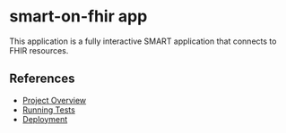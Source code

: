 # smart-on-fhir app

This application is a fully interactive SMART application that connects to FHIR resources.

## References

- [Project Overview][wiki-home]
- [Running Tests][wiki-testing]
- [Deployment][wiki-deployment]

 [wiki-home]: https://github.com/paladugu18/smart-on-fhir/wiki
 [wiki-testing]: https://github.com/paladugu18/smart-on-fhir/wiki/Testing
 [wiki-deployment]: https://github.com/paladugu18/smart-on-fhir/wiki/Deployment
